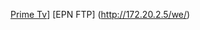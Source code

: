 [Prime Tv](https://denverisalive.github.io/Player/Player.html?mpd=https://otte.live.fly.ww.aiv-cdn.net/pdx-nitro/live/clients/dash/enc/llhwasaxmg/out/v1/2088aa2d015449b0b055950965cbea5a/cenc.mpd&keyId=7aa124253d518f18740c5bd932d581a3&key=1819c82fc27225f5e79ae189ddece0ea)]
[EPN FTP] (http://172.20.2.5/we/)
